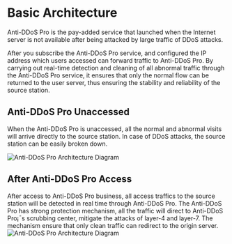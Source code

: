 # Basic Architecture

Anti-DDoS Pro is the pay-added service that launched when the Internet server is not available after being attacked by large traffic of DDoS attacks.

After you subscribe the Anti-DDoS Pro service, and configured the IP address which users accessed can forward traffic to Anti-DDoS Pro. By carrying out real-time detection and cleaning of all abnormal traffic through the Anti-DDoS Pro service, it ensures that only the normal flow can be returned to the user server, thus ensuring the stability and reliability of the source station.

## Anti-DDoS Pro Unaccessed
When the Anti-DDoS Pro is unaccessed, all the normal and abnormal visits will arrive directly to the source station. In case of DDoS attacks, the source station can be easily broken down.

![Anti-DDoS Pro Architecture Diagram](../../../../../image/Advanced%20Anti-DDoS/ipant%20002.png)

## After Anti-DDoS Pro Access
After access to Anti-DDoS Pro business, all access traffics to the source station will be detected in real time through Anti-DDoS Pro. The Anti-DDoS Pro has strong protection mechanism, all the traffic will direct to Anti-DDoS Pro¡¯s scrubbing center, mitigate the attacks of layer-4 and layer-7. The mechanism ensure that only clean traffic can redirect to the origin server.
![Anti-DDoS Pro Architecture Diagram](../../../../../image/Advanced%20Anti-DDoS/ipant%20001.png)

